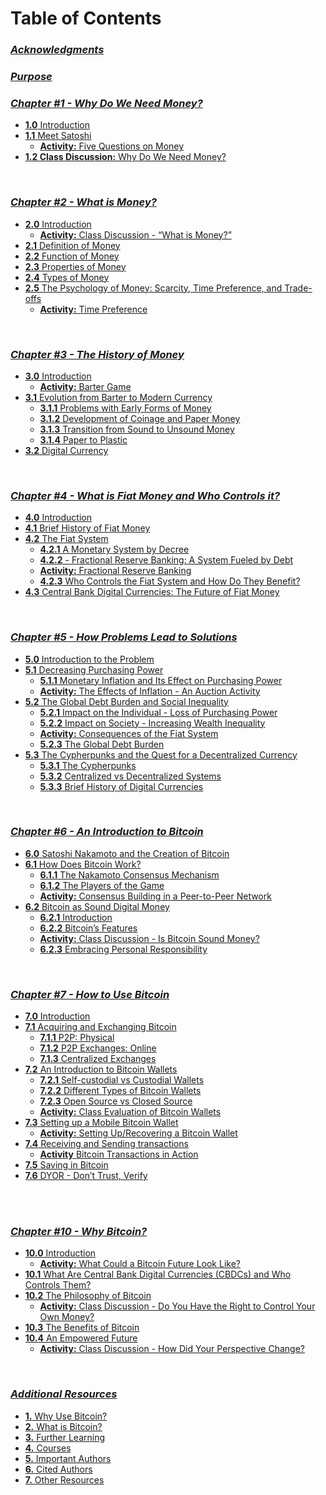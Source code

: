 # Table of Contents  


### _[Acknowledgments](https://github.com/MyFirstBitcoin/Bitcoin-Diploma-2024/blob/main/Web%20View/10.Cover-and-Acknowledgments.md#acknowledgments)_    

### _[Purpose](https://github.com/MyFirstBitcoin/Bitcoin-Diploma-2024/blob/main/Web%20View/12.Purpose.md#bitcoin-diploma)_    
    
### _[Chapter #1 - Why Do We Need Money?](https://github.com/MyFirstBitcoin/Bitcoin-Diploma-2024/blob/main/Web%20View/13.Chapter-1.md#chapter-1)_    
- [**1.0** Introduction](https://github.com/MyFirstBitcoin/Bitcoin-Diploma-2024/blob/main/Web%20View/13.Chapter-1.md#10-introduction)          
- [**1.1** Meet Satoshi](https://github.com/MyFirstBitcoin/Bitcoin-Diploma-2024/blob/main/Web%20View/13.Chapter-1.md#11-meet-satoshi)          
  - [**Activity:** Five Questions on Money](https://github.com/MyFirstBitcoin/Bitcoin-Diploma-2024/blob/main/Web%20View/13.Chapter-1.md#activity-lets-start-the-chapter-by-answering-the-five-questions-below)        
- [**1.2 Class Discussion:** Why Do We Need Money?](https://github.com/MyFirstBitcoin/Bitcoin-Diploma-2024/blob/main/Web%20View/13.Chapter-1.md#12-class-discussion-why-do-we-need-money)        

<br/>

### _[Chapter #2 - What is Money?](https://github.com/MyFirstBitcoin/Bitcoin-Diploma-2024/blob/main/Web%20View/14.Chapter-2.md#chapter-2)_    
- [**2.0** Introduction](https://github.com/MyFirstBitcoin/Bitcoin-Diploma-2024/blob/main/Web%20View/14.Chapter-2.md#20-introduction)
  - [**Activity:** Class Discussion - “What is Money?”](https://github.com/MyFirstBitcoin/Bitcoin-Diploma-2024/blob/main/Web%20View/14.Chapter-2.md#activity-class-discussion---what-is-money)         
- [**2.1** Definition of Money](https://github.com/MyFirstBitcoin/Bitcoin-Diploma-2024/blob/main/Web%20View/14.Chapter-2.md#21-definition-of-money)       
- [**2.2** Function of Money](https://github.com/MyFirstBitcoin/Bitcoin-Diploma-2024/blob/main/Web%20View/14.Chapter-2.md#22-function-of-money)       
- [**2.3** Properties of Money](https://github.com/MyFirstBitcoin/Bitcoin-Diploma-2024/blob/main/Web%20View/14.Chapter-2.md#23-properties-of-money)      
- [**2.4** Types of Money](https://github.com/MyFirstBitcoin/Bitcoin-Diploma-2024/blob/main/Web%20View/14.Chapter-2.md#24-types-of-money)          
- [**2.5** The Psychology of Money: Scarcity, Time Preference, and Trade-offs](https://github.com/MyFirstBitcoin/Bitcoin-Diploma-2024/blob/main/Web%20View/14.Chapter-2.md#25-the-psychology-of-money-scarcity-time-preference-and-trade-offs)        
  - [**Activity:** Time Preference](https://github.com/MyFirstBitcoin/Bitcoin-Diploma-2024/blob/main/Web%20View/14.Chapter-2.md#activity-time-preference)        

<br/>

### _[Chapter #3 - The History of Money](https://github.com/MyFirstBitcoin/Bitcoin-Diploma-2024/blob/main/Web%20View/15.Chapter-3.md#chapter-3)_    
- [**3.0** Introduction](https://github.com/MyFirstBitcoin/Bitcoin-Diploma-2024/blob/main/Web%20View/15.Chapter-3.md#30-introduction)      
  - [**Activity:** Barter Game](https://github.com/MyFirstBitcoin/Bitcoin-Diploma-2024/blob/main/Web%20View/15.Chapter-3.md#activity-class-exercise---barter-game)     
- [**3.1** Evolution from Barter to Modern Currency](https://github.com/MyFirstBitcoin/Bitcoin-Diploma-2024/blob/main/Web%20View/15.Chapter-3.md#31-evolution-from-bartering-to-modern-currency)     
  - [**3.1.1** Problems with Early Forms of Money](https://github.com/MyFirstBitcoin/Bitcoin-Diploma-2024/blob/main/Web%20View/15.Chapter-3.md#311-problems-with-early-forms-of-money)     
  - [**3.1.2** Development of Coinage and Paper Money](https://github.com/MyFirstBitcoin/Bitcoin-Diploma-2024/blob/main/Web%20View/15.Chapter-3.md#312-development-of-coinage-and-paper-money)     
  - [**3.1.3** Transition from Sound to Unsound Money](https://github.com/MyFirstBitcoin/Bitcoin-Diploma-2024/blob/main/Web%20View/15.Chapter-3.md#313-transition-from-sound-to-unsound-money)     
  - [**3.1.4** Paper to Plastic](https://github.com/MyFirstBitcoin/Bitcoin-Diploma-2024/blob/main/Web%20View/15.Chapter-3.md#314-paper-to-plastic)     
- [**3.2** Digital Currency](https://github.com/MyFirstBitcoin/Bitcoin-Diploma-2024/blob/main/Web%20View/15.Chapter-3.md#32-digital-currency)     

<br/>

### _[Chapter #4 - What is Fiat Money and Who Controls it?](https://github.com/MyFirstBitcoin/Bitcoin-Diploma-2024/blob/main/Web%20View/16.Chapter-4.md#chapter-4)_ 
- [**4.0** Introduction](https://github.com/MyFirstBitcoin/Bitcoin-Diploma-2024/blob/main/Web%20View/16.Chapter-4.md#40-introduction)    
- [**4.1** Brief History of Fiat Money](https://github.com/MyFirstBitcoin/Bitcoin-Diploma-2024/blob/main/Web%20View/16.Chapter-4.md#41-brief-history-of-fiat-money)    
- [**4.2** The Fiat System](https://github.com/MyFirstBitcoin/Bitcoin-Diploma-2024/blob/main/Web%20View/16.Chapter-4.md#42-the-fiat-system)    
  - [**4.2.1** A Monetary System by Decree](https://github.com/MyFirstBitcoin/Bitcoin-Diploma-2024/blob/main/Web%20View/16.Chapter-4.md#421-a-monetary-system-by-decree)    
  - [**4.2.2** - Fractional Reserve Banking: A System Fueled by Debt](https://github.com/MyFirstBitcoin/Bitcoin-Diploma-2024/blob/main/Web%20View/16.Chapter-4.md#422-fractional-reserve-banking-a-system-fueled-by-debt)    
  - [**Activity:** Fractional Reserve Banking](https://github.com/MyFirstBitcoin/Bitcoin-Diploma-2024/blob/main/Web%20View/16.Chapter-4.md#activity-fractional-reserve-banking)
  - [**4.2.3** Who Controls the Fiat System and How Do They Benefit?](https://github.com/MyFirstBitcoin/Bitcoin-Diploma-2024/blob/main/Web%20View/16.Chapter-4.md#423-who-controls-the-fiat-system-and-how-do-they-benefit)
- [**4.3** Central Bank Digital Currencies: The Future of Fiat Money](https://github.com/MyFirstBitcoin/Bitcoin-Diploma-2024/blob/main/Web%20View/16.Chapter-4.md#43-central-bank-digital-currencies-the-future-of-fiat-money) 

<br/>

### _[Chapter #5 - How Problems Lead to Solutions](https://github.com/MyFirstBitcoin/Bitcoin-Diploma-2024/blob/main/Web%20View/17.Chapter-5.md#chapter-5)_ 
- [**5.0** Introduction to the Problem](https://github.com/MyFirstBitcoin/Bitcoin-Diploma-2024/blob/main/Web%20View/17.Chapter-5.md#50-introduction-to-the-problem)    
- [**5.1** Decreasing Purchasing Power](https://github.com/MyFirstBitcoin/Bitcoin-Diploma-2024/blob/main/Web%20View/17.Chapter-5.md#51-decreasing-purchasing-power)    
  - [**5.1.1** Monetary Inflation and Its Effect on Purchasing Power](https://github.com/MyFirstBitcoin/Bitcoin-Diploma-2024/blob/main/Web%20View/17.Chapter-5.md#511-monetary-inflation-and-its-effect-on-purchasing-power)    
  - [**Activity:** The Effects of Inflation - An Auction Activity](https://github.com/MyFirstBitcoin/Bitcoin-Diploma-2024/blob/main/Web%20View/17.Chapter-5.md#activity-the-effects-of-inflation---an-auction-activity)    
- [**5.2** The Global Debt Burden and Social Inequality](https://github.com/MyFirstBitcoin/Bitcoin-Diploma-2024/blob/main/Web%20View/17.Chapter-5.md#52-the-global-debt-burden-and-social-inequality)    
  - [**5.2.1** Impact on the Individual - Loss of Purchasing Power](https://github.com/MyFirstBitcoin/Bitcoin-Diploma-2024/blob/main/Web%20View/17.Chapter-5.md#521-impact-on-individuals---loss-of-purchasing-power)    
  - [**5.2.2** Impact on Society - Increasing Wealth Inequality](https://github.com/MyFirstBitcoin/Bitcoin-Diploma-2024/blob/main/Web%20View/17.Chapter-5.md#522-impact-on-society---increasing-wealth-inequality)
  - [**Activity:** Consequences of the Fiat System](https://github.com/MyFirstBitcoin/Bitcoin-Diploma-2024/blob/main/Web%20View/17.Chapter-5.md#activity-consequences-of-the-fiat-system)    
  - [**5.2.3** The Global Debt Burden](https://github.com/MyFirstBitcoin/Bitcoin-Diploma-2024/blob/main/Web%20View/17.Chapter-5.md#523-the-global-debt-burden)
- [**5.3** The Cypherpunks and the Quest for a Decentralized Currency](https://github.com/MyFirstBitcoin/Bitcoin-Diploma-2024/blob/main/Web%20View/17.Chapter-5.md#53-the-cypherpunks-and-the-quest-for-a-decentralized-currency)
  - [**5.3.1** The Cypherpunks](https://github.com/MyFirstBitcoin/Bitcoin-Diploma-2024/blob/main/Web%20View/17.Chapter-5.md#531-the-cypherpunks)
  - [**5.3.2** Centralized vs Decentralized Systems](https://github.com/MyFirstBitcoin/Bitcoin-Diploma-2024/blob/main/Web%20View/17.Chapter-5.md#532-centralized-vs-decentralized-systems)
  - [**5.3.3** Brief History of Digital Currencies](https://github.com/MyFirstBitcoin/Bitcoin-Diploma-2024/blob/main/Web%20View/17.Chapter-5.md#533-brief-history-of-digital-currencies)

<br/>

### _[Chapter #6 - An Introduction to Bitcoin](https://github.com/MyFirstBitcoin/Bitcoin-Diploma-2024/blob/main/Web%20View/18.Chapter-6.md#chapter-6)_ 
- [**6.0** Satoshi Nakamoto and the Creation of Bitcoin](https://github.com/MyFirstBitcoin/Bitcoin-Diploma-2024/blob/main/Web%20View/18.Chapter-6.md#60-satoshi-nakamoto-and-the-creation-of-bitcoin)    
- [**6.1** How Does Bitcoin Work?](https://github.com/MyFirstBitcoin/Bitcoin-Diploma-2024/blob/main/Web%20View/18.Chapter-6.md#61-how-does-bitcoin-work)    
  - [**6.1.1** The Nakamoto Consensus Mechanism](https://github.com/MyFirstBitcoin/Bitcoin-Diploma-2024/blob/main/Web%20View/18.Chapter-6.md#611-the-nakamoto-consensus-mechanism)    
  - [**6.1.2** The Players of the Game](https://github.com/MyFirstBitcoin/Bitcoin-Diploma-2024/blob/main/Web%20View/18.Chapter-6.md#612-the-players-of-the-game)    
  - [**Activity:** Consensus Building in a Peer-to-Peer Network](https://github.com/MyFirstBitcoin/Bitcoin-Diploma-2024/blob/main/Web%20View/18.Chapter-6.md#class-exercise---consensus-building-in-a-peer-to-peer-network)
- [**6.2** Bitcoin as Sound Digital Money](https://github.com/MyFirstBitcoin/Bitcoin-Diploma-2024/blob/main/Web%20View/18.Chapter-6.md#62-bitcoin-as-sound-digital-money)    
  - [**6.2.1** Introduction](https://github.com/MyFirstBitcoin/Bitcoin-Diploma-2024/blob/main/Web%20View/18.Chapter-6.md#621-introduction)    
  - [**6.2.2** Bitcoin’s Features](https://github.com/MyFirstBitcoin/Bitcoin-Diploma-2024/blob/main/Web%20View/18.Chapter-6.md#622-bitcoins-features)
  - [**Activity:** Class Discussion - Is Bitcoin Sound Money?](https://github.com/MyFirstBitcoin/Bitcoin-Diploma-2024/blob/main/Web%20View/18.Chapter-6.md#activity-class-discussion---is-bitcoin-sound-money)    
  - [**6.2.3** Embracing Personal Responsibility](https://github.com/MyFirstBitcoin/Bitcoin-Diploma-2024/blob/main/Web%20View/18.Chapter-6.md#623-embracing-personal-responsibility)

<br/>

### _[Chapter #7 - How to Use Bitcoin](https://github.com/MyFirstBitcoin/Bitcoin-Diploma-2024/blob/main/Web%20View/19.Chapter-7.md#chapter-7)_ 
- [**7.0** Introduction](https://github.com/MyFirstBitcoin/Bitcoin-Diploma-2024/blob/main/Web%20View/19.Chapter-7.md#70-introduction)    
- [**7.1** Acquiring and Exchanging Bitcoin](https://github.com/MyFirstBitcoin/Bitcoin-Diploma-2024/blob/main/Web%20View/19.Chapter-7.md#71-acquiring-and-exchanging-bitcoin)    
  - [**7.1.1** P2P: Physical](https://github.com/MyFirstBitcoin/Bitcoin-Diploma-2024/blob/main/Web%20View/19.Chapter-7.md#711-peer-to-peer-in-person)    
  - [**7.1.2** P2P Exchanges: Online](https://github.com/MyFirstBitcoin/Bitcoin-Diploma-2024/blob/main/Web%20View/19.Chapter-7.md#712-peer-to-peer-online)    
  - [**7.1.3** Centralized Exchanges](https://github.com/MyFirstBitcoin/Bitcoin-Diploma-2024/blob/main/Web%20View/19.Chapter-7.md#713-centralized-exchanges)
- [**7.2** An Introduction to Bitcoin Wallets](https://github.com/MyFirstBitcoin/Bitcoin-Diploma-2024/blob/main/Web%20View/19.Chapter-7.md#72-an-introduction-to-bitcoin-wallets)    
  - [**7.2.1** Self-custodial vs Custodial Wallets](https://github.com/MyFirstBitcoin/Bitcoin-Diploma-2024/blob/main/Web%20View/19.Chapter-7.md#721-self-custodial-vs-custodial-wallets)    
  - [**7.2.2** Different Types of Bitcoin Wallets](https://github.com/MyFirstBitcoin/Bitcoin-Diploma-2024/blob/main/Web%20View/19.Chapter-7.md#722-different-types-of-bitcoin-wallets)
  - [**7.2.3** Open Source vs Closed Source](https://github.com/MyFirstBitcoin/Bitcoin-Diploma-2024/blob/main/Web%20View/19.Chapter-7.md#723-open-source-vs-closed-source)    
  - [**Activity:** Class Evaluation of Bitcoin Wallets](https://github.com/MyFirstBitcoin/Bitcoin-Diploma-2024/blob/main/Web%20View/19.Chapter-7.md#activity-class-discussion-and-evaluation-of-bitcoin-wallets-on-bitcoinorg)
- [**7.3** Setting up a Mobile Bitcoin Wallet](https://github.com/MyFirstBitcoin/Bitcoin-Diploma-2024/blob/main/Web%20View/19.Chapter-7.md#73-setting-up-a-mobile-bitcoin-wallet)    
  - [**Activity:** Setting Up/Recovering a Bitcoin Wallet](https://github.com/MyFirstBitcoin/Bitcoin-Diploma-2024/blob/main/Web%20View/19.Chapter-7.md#activity-setting-uprecovering-a-bitcoin-wallet)    
- [**7.4** Receiving and Sending transactions](https://github.com/MyFirstBitcoin/Bitcoin-Diploma-2024/blob/main/Web%20View/19.Chapter-7.md#74-receiving-and-sending-transactions)    
  - [**Activity** Bitcoin Transactions in Action](https://github.com/MyFirstBitcoin/Bitcoin-Diploma-2024/blob/main/Web%20View/19.Chapter-7.md#activity-bitcoin-transactions-in-action)    
- [**7.5** Saving in Bitcoin](https://github.com/MyFirstBitcoin/Bitcoin-Diploma-2024/blob/main/Web%20View/19.Chapter-7.md#75-saving-in-bitcoin)    
- [**7.6** DYOR - Don’t Trust, Verify](https://github.com/MyFirstBitcoin/Bitcoin-Diploma-2024/blob/main/Web%20View/19.Chapter-7.md#76-dont-trust-verify)  

<br/>



<br/>

### _[Chapter #10 - Why Bitcoin?](https://github.com/MyFirstBitcoin/Bitcoin-Diploma-2024/blob/main/Web%20View/22.Chapter-10.md#chapter-10)_ 
- [**10.0** Introduction](https://github.com/MyFirstBitcoin/Bitcoin-Diploma-2024/blob/main/Web%20View/22.Chapter-10.md#100-introduction)    
  - [**Activity:** What Could a Bitcoin Future Look Like?](https://github.com/MyFirstBitcoin/Bitcoin-Diploma-2024/blob/main/Web%20View/22.Chapter-10.md#activity-watch-the-video)    
- [**10.1** What Are Central Bank Digital Currencies (CBDCs) and Who Controls Them?](https://github.com/MyFirstBitcoin/Bitcoin-Diploma-2024/blob/main/Web%20View/22.Chapter-10.md#101-what-are-central-bank-digital-currencies-cbdcs-and-who-controls-them)    
- [**10.2** The Philosophy of Bitcoin](https://github.com/MyFirstBitcoin/Bitcoin-Diploma-2024/blob/main/Web%20View/22.Chapter-10.md#102-the-philosophy-of-bitcoin)    
  - [**Activity:** Class Discussion - Do You Have the Right to Control Your Own Money?](https://github.com/MyFirstBitcoin/Bitcoin-Diploma-2024/blob/main/Web%20View/22.Chapter-10.md#activity-class-discussion---do-you-have-the-right-to-control-your-own-money)
- [**10.3** The Benefits of Bitcoin](https://github.com/MyFirstBitcoin/Bitcoin-Diploma-2024/blob/main/Web%20View/22.Chapter-10.md#103-the-benefits-of-bitcoin)    
- [**10.4** An Empowered Future](https://github.com/MyFirstBitcoin/Bitcoin-Diploma-2024/blob/main/Web%20View/22.Chapter-10.md#104-an-empowered-future)    
  - [**Activity:** Class Discussion - How Did Your Perspective Change?](https://github.com/MyFirstBitcoin/Bitcoin-Diploma-2024/blob/main/Web%20View/22.Chapter-10.md#activity-final-class-discussion---how-did-your-perspective-change) 

<br/>

### _[Additional Resources](https://github.com/MyFirstBitcoin/Bitcoin-Diploma-2024/blob/main/Web%20View/23.Additional-Resources.md#additional-resources)_ 
- [**1.** Why Use Bitcoin?](https://github.com/MyFirstBitcoin/Bitcoin-Diploma-2024/blob/main/Web%20View/23.Additional-Resources.md#1-why-use-bitcoin)    
- [**2.** What is Bitcoin?](https://github.com/MyFirstBitcoin/Bitcoin-Diploma-2024/blob/main/Web%20View/23.Additional-Resources.md#2-what-is-bitcoin)    
- [**3.** Further Learning](https://github.com/MyFirstBitcoin/Bitcoin-Diploma-2024/blob/main/Web%20View/23.Additional-Resources.md#3-further-learning)    
- [**4.** Courses](https://github.com/MyFirstBitcoin/Bitcoin-Diploma-2024/blob/main/Web%20View/23.Additional-Resources.md#4-courses)    
- [**5.** Important Authors](https://github.com/MyFirstBitcoin/Bitcoin-Diploma-2024/blob/main/Web%20View/23.Additional-Resources.md#5-important-authors)
- [**6.** Cited Authors](https://github.com/MyFirstBitcoin/Bitcoin-Diploma-2024/blob/main/Web%20View/23.Additional-Resources.md#6-cited-authors)    
- [**7.** Other Resources](https://github.com/MyFirstBitcoin/Bitcoin-Diploma-2024/blob/main/Web%20View/23.Additional-Resources.md#7-other-resources) 

